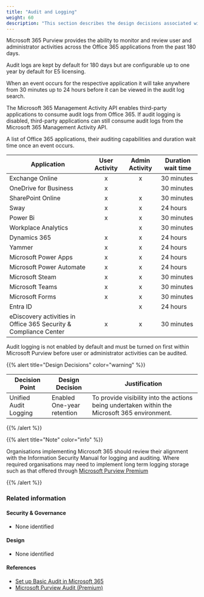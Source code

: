 ```yaml
---
title: "Audit and Logging"
weight: 60
description: "This section describes the design decisions associated with Audit and Logging Microsoft 365 security features for system(s) built using ASD's Blueprint for Secure Cloud."
---
```


Microsoft 365 Purview provides the ability to monitor and review user and administrator activities across the Office 365 applications from the past 180 days.

Audit logs are kept by default for 180 days but are configurable up to one year by default for E5 licensing.

When an event occurs for the respective application it will take anywhere from 30 minutes up to 24 hours before it can be viewed in the audit log search.

The Microsoft 365 Management Activity API enables third-party applications to consume audit logs from Office 365. If audit logging is disabled, third-party applications can still consume audit logs from the Microsoft 365 Management Activity API.

A list of Office 365 applications, their auditing capabilities and duration wait time once an event occurs.

| Application                                                      | User Activity | Admin Activity | Duration wait time |
|------------------------------------------------------------------|:-------------:|:--------------:|--------------------|
| Exchange Online                                                  | x             | x              | 30 minutes         |
| OneDrive for Business                                            | x             |                | 30 minutes         |
| SharePoint Online                                                | x             | x              | 30 minutes         |
| Sway                                                             | x             | x              | 24 hours           |
| Power Bi                                                         | x             | x              | 30 minutes         |
| Workplace Analytics                                              |               | x              | 30 minutes         |
| Dynamics 365                                                     | x             | x              | 24 hours           |
| Yammer                                                           | x             | x              | 24 hours           |
| Microsoft Power Apps                                             | x             | x              | 24 hours           |
| Microsoft Power Automate                                         | x             | x              | 24 hours           |
| Microsoft Steam                                                  | x             | x              | 30 minutes         |
| Microsoft Teams                                                  | x             | x              | 30 minutes         |
| Microsoft Forms                                                  | x             | x              | 30 minutes         |
| Entra ID                                                         |               | x              | 24 hours           |
| eDiscovery activities in Office 365 Security & Compliance Center | x             | x              | 30 minutes         |

Audit logging is not enabled by default and must be turned on first within Microsoft Purview before user or administrator activities can be audited.

{{% alert title="Design Decisions" color="warning" %}}

| Decision Point        | Design Decision               | Justification                                                                                 |
|-----------------------|-------------------------------|-----------------------------------------------------------------------------------------------|
| Unified Audit Logging | Enabled<br>One-year retention | To provide visibility into the actions being undertaken within the Microsoft 365 environment. |

{{% /alert %}}

{{% alert title="Note" color="info" %}}

Organisations implementing Microsoft 365 should review their alignment with the Information Security Manual for logging and auditing. Where required organisations may need to implement long term logging storage such as that offered through [Microsoft Purview Premium](https://learn.microsoft.com/purview/audit-premium?view=o365-worldwide#long-term-retention-of-audit-logs) 

{{% /alert %}}

### Related information

#### Security & Governance

* None identified

#### Design

* None identified

#### References

* [Set up Basic Audit in Microsoft 365](https://docs.microsoft.com/microsoft-365/compliance/set-up-basic-audit?view=o365-worldwide)
* [Microsoft Purview Audit (Premium)](https://learn.microsoft.com/purview/audit-premium?view=o365-worldwide)